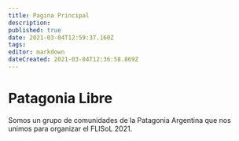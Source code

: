 ```yaml
---
title: Pagina Principal
description: 
published: true
date: 2021-03-04T12:59:37.160Z
tags: 
editor: markdown
dateCreated: 2021-03-04T12:36:58.869Z
---
```


# Patagonia Libre

Somos un grupo de comunidades de la Patagonia Argentina que nos unimos para organizar el FLISoL 2021.